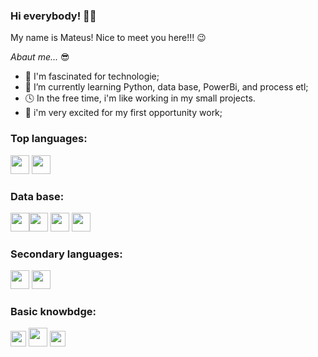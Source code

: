 ### Hi everybody! 👋😄

My name is Mateus! Nice to meet you here!!! 😉

*Abaut me...* 😎

- 🖤 I'm fascinated for technologie;
- 🌱 I’m currently learning Python, data base, PowerBi, and process etl;
- 🕓 In the free time, i'm like working in my small projects.
- 🙌 i'm very excited for my first opportunity work;

### Top languages:

<img src="https://cdn.jsdelivr.net/gh/devicons/devicon/icons/python/python-original-wordmark.svg" width="30" height="30"/>  <img src="https://cdn.jsdelivr.net/gh/devicons/devicon/icons/rstudio/rstudio-original.svg" width="30" height="30"/>

### Data base:

<img  src="https://cdn.jsdelivr.net/gh/devicons/devicon/icons/mysql/mysql-original.svg" width="30" height="30"/><img  src="https://cdn.jsdelivr.net/gh/devicons/devicon/icons/postgresql/postgresql-original.svg" width="30" height="30"/> <img  src="https://cdn.jsdelivr.net/gh/devicons/devicon/icons/sqlite/sqlite-original.svg" width="30" height="30"/> <img src="https://cdn.jsdelivr.net/gh/devicons/devicon/icons/mongodb/mongodb-original.svg" width="30" height="30"/> 

### Secondary languages:

<img src="https://cdn.jsdelivr.net/gh/devicons/devicon/icons/c/c-original.svg" width="30" height="30"/> <img src="https://cdn.jsdelivr.net/gh/devicons/devicon/icons/cplusplus/cplusplus-original.svg" width="30" height="30"/>

### Basic knowbdge:

<img src="https://cdn.jsdelivr.net/gh/devicons/devicon/icons/html5/html5-original.svg" width="25" height="25"/> <img src="https://cdn.jsdelivr.net/gh/devicons/devicon/icons/css3/css3-original-wordmark.svg" width="30" height="30"/> <img src="https://cdn.jsdelivr.net/gh/devicons/devicon/icons/git/git-original.svg" width="25" height="25"/>
          
          
            
            
          
          
          

          
           
          
                    
          
          
          



          
